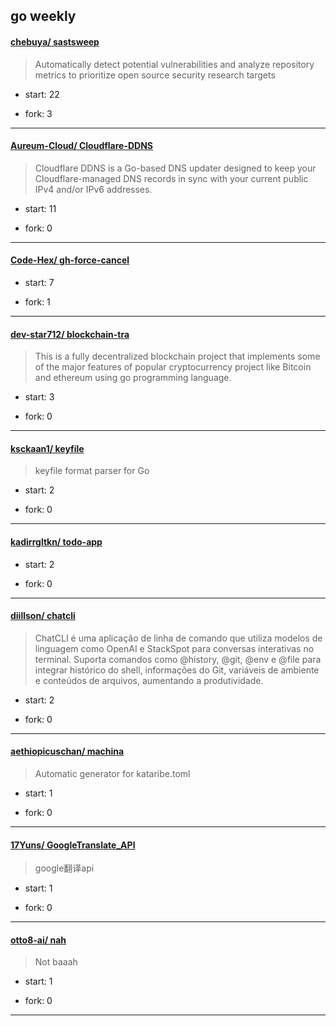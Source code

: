 ## go weekly

#### [chebuya/ sastsweep](https://github.com/chebuya/sastsweep)
>   Automatically detect potential vulnerabilities and analyze repository metrics to prioritize open source security research targets 
+ start: 22
+ fork: 3
---
#### [Aureum-Cloud/ Cloudflare-DDNS](https://github.com/Aureum-Cloud/Cloudflare-DDNS)
>  Cloudflare DDNS is a Go-based DNS updater designed to keep your Cloudflare-managed DNS records in sync with your current public IPv4 and/or IPv6 addresses.
+ start: 11
+ fork: 0
---
#### [Code-Hex/ gh-force-cancel](https://github.com/Code-Hex/gh-force-cancel)
>  
+ start: 7
+ fork: 1
---
#### [dev-star712/ blockchain-tra](https://github.com/dev-star712/blockchain-tra)
>  This is a fully decentralized blockchain project that implements some of the major features of popular cryptocurrency project like Bitcoin and ethereum using go programming language.
+ start: 3
+ fork: 0
---
#### [ksckaan1/ keyfile](https://github.com/ksckaan1/keyfile)
>  keyfile format parser for Go
+ start: 2
+ fork: 0
---
#### [kadirrgltkn/ todo-app](https://github.com/kadirrgltkn/todo-app)
>  
+ start: 2
+ fork: 0
---
#### [diillson/ chatcli](https://github.com/diillson/chatcli)
>  ChatCLI é uma aplicação de linha de comando que utiliza modelos de linguagem como OpenAI e StackSpot para conversas interativas no terminal. Suporta comandos como @history, @git, @env e @file para integrar histórico do shell, informações do Git, variáveis de ambiente e conteúdos de arquivos, aumentando a produtividade.
+ start: 2
+ fork: 0
---
#### [aethiopicuschan/ machina](https://github.com/aethiopicuschan/machina)
>  Automatic generator for kataribe.toml
+ start: 1
+ fork: 0
---
#### [17Yuns/ GoogleTranslate_API](https://github.com/17Yuns/GoogleTranslate_API)
>  google翻译api
+ start: 1
+ fork: 0
---
#### [otto8-ai/ nah](https://github.com/otto8-ai/nah)
>  Not baaah
+ start: 1
+ fork: 0
---